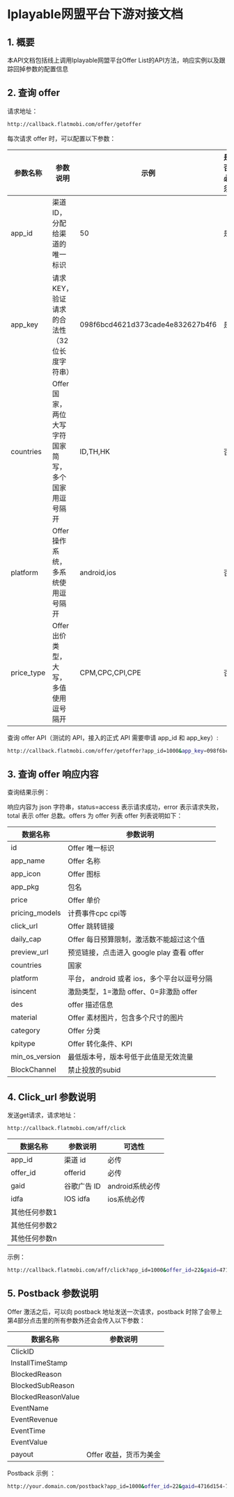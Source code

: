 # Iplayable网盟平台下游对接文档
## 1. 概要
本API文档包括线上调用Iplayable网盟平台Offer List的API方法，响应实例以及跟踪回掉参数的配置信息

## 2. 查询 offer

请求地址：
```bash
http://callback.flatmobi.com/offer/getoffer
```


每次请求 offer 时，可以配置以下参数：

| 参数名称 | 参数说明 | 示例 | 是否必须 |
| -------- | -------- | ---- | -------- |
| app_id | 渠道 ID，分配给渠道的唯一标识 | 50 | 是 |
| app_key | 请求 KEY，验证请求的合法性（32位长度字符串） | 098f6bcd4621d373cade4e832627b4f6 | 是 |
| countries | Offer 国家，两位大写字符国家简写，多个国家用逗号隔开 | ID,TH,HK | 否 |
| platform | Offer 操作系统，多系统使用逗号隔开 | android,ios | 否 |
| price_type | Offer 出价类型，大写，多值使用逗号隔开 | CPM,CPC,CPI,CPE | 否 |


查询 offer API（测试的 API，接入的正式 API 需要申请 app_id 和 app_key）:
```bash
http://callback.flatmobi.com/offer/getoffer?app_id=1000&app_key=098f6bcd4621d373cade4e832627b4f6&countries=ID&paltform=android&price_type=CPI
```

## 3. 查询 offer 响应内容

查询结果示例：

响应内容为 json 字符串，status=access 表示请求成功，error 表示请求失败，total 表示 offer 总数。offers 为 offer 列表 offer 列表说明如下：

| 数据名称 | 参数说明 |
| -------- | -------- |
| id | Offer 唯一标识 |
| app_name | Offer 名称 |
| app_icon | Offer 图标 |
| app_pkg | 包名 |
| price | Offer 单价 |
| pricing_models | 计费事件cpc cpi等 |
| click_url | Offer 跳转链接 |
| daily_cap | Offer 每日预算限制，激活数不能超过这个值 |
| preview_url | 预览链接，点击进入 google play 查看 offer |
| countries | 国家 |
| platform | 平台， android 或者 ios，多个平台以逗号分隔 |
| isincent | 激励类型，1=激励 offer、0=非激励 offer |
| des | offer 描述信息 |
| material | Offer 素材图片，包含多个尺寸的图片 |
| category | Offer 分类 |
| kpitype | Offer 转化条件、KPI |
| min_os_version | 最低版本号，版本号低于此值是无效流量 |
| BlockChannel | 禁止投放的subid |

## 4. Click_url 参数说明

发送get请求，请求地址：
```bash
http://callback.flatmobi.com/aff/click
```

| 数据名称 | 参数说明 | 可选性 |
| -------- | -------- | ------ |
| app_id | 渠道 id | 必传 |
| offer_id | offerid | 必传 |
| gaid | 谷歌广告 ID | android系统必传 |
| idfa | IOS idfa | ios系统必传 |
| 其他任何参数1 |  |  |
| 其他任何参数2 |  |  |
| 其他任何参数n |  |  |

示例：
```bash
http://callback.flatmobi.com/aff/click?app_id=1000&offer_id=22&gaid=4716d154-7232-11ee-800e-e9037848532a&any_para1=somevalue1&any_para2=somevalue2
```

## 5. Postback 参数说明

Offer 激活之后，可以向 postback 地址发送一次请求，postback 时除了会带上第4部分点击里的所有参数外还会会传入以下参数：

| 数据名称 | 参数说明 |
| -------- | -------- |
| ClickID |  |
| InstallTimeStamp |  |
| BlockedReason |  |
| BlockedSubReason |  |
| BlockedReasonValue |  |
| EventName |  |
| EventRevenue |  |
| EventTime |  |
| EventValue |  |
| payout | Offer 收益，货币为美金 |

Postback 示例 ：
```bash
http://your.domain.com/postback?app_id=1000&offer_id=22&gaid=4716d154-7232-11ee-800e-e9037848532a&any_para1=somevalue1&any_para2=somevalue2&payout=1.5
```